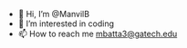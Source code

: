- 👋 Hi, I’m @ManvilB
- 👀 I’m interested in coding
- 📫 How to reach me mbatta3@gatech.edu

<!---
ManvilB/ManvilB is a ✨ special ✨ repository because its `README.md` (this file) appears on your GitHub profile.
You can click the Preview link to take a look at your changes.
--->
